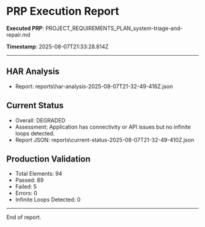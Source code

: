 # PRP Execution Report

**Executed PRP**: PROJECT_REQUIREMENTS_PLAN_system-triage-and-repair.md

**Timestamp**: 2025-08-07T21:33:28.814Z

---

## HAR Analysis
- Report: reports\har-analysis-2025-08-07T21-32-49-416Z.json

## Current Status
- Overall: DEGRADED
- Assessment: Application has connectivity or API issues but no infinite loops detected.
- Report JSON: reports\current-status-2025-08-07T21-32-49-410Z.json

## Production Validation
- Total Elements: 94
- Passed: 89
- Failed: 5
- Errors: 0
- Infinite Loops Detected: 0

---

End of report.